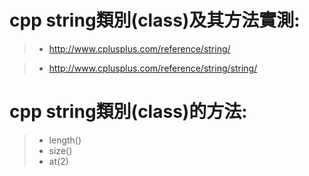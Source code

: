 # cpp  string類別(class)及其方法實測:

>* http://www.cplusplus.com/reference/string/

>* http://www.cplusplus.com/reference/string/string/

# cpp  string類別(class)的方法:

>* length()
>* size()
>* at(2)
